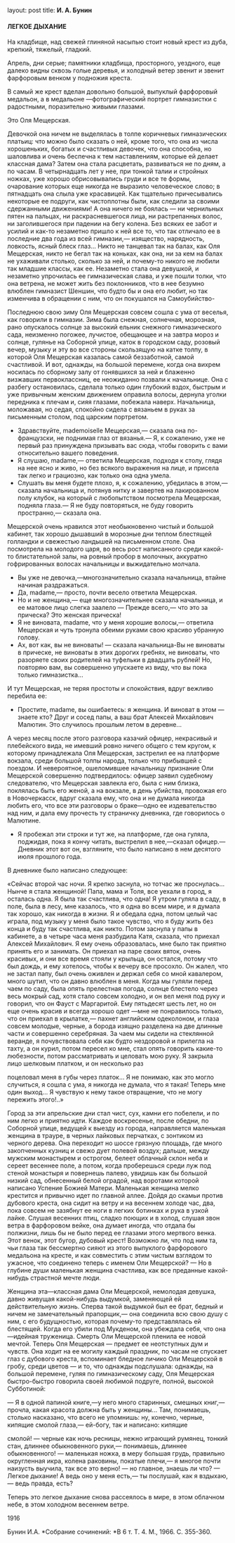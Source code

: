 layout: post
title: **И. А. Бунин**

#### **ЛЕГКОЕ ДЫХАНИЕ**

На кладбище, над свежей глиняной насыпью стоит новый крест из дуба,
крепкий, тяжелый, гладкий.

Апрель, дни серые; памятники кладбища, просторного, уездного, еще далеко
видны сквозь голые деревья, и холодный ветер звенит и звенит фарфоровым
венком у подножия креста.

В самый же крест вделан довольно большой, выпуклый фарфо­ровый медальон,
а в медальоне —фотографический портрет гимна­зистки с радостными,
поразительно живыми глазами.

Это Оля Мещерская.

Девочкой она ничем не выделялась в толпе коричневых гимна­зических
платьиц: что можно было сказать о ней, кроме того, что она из
числа хорошеньких, богатых и счастливых девочек, что она способна,
но шаловлива и очень беспечна к тем наставлениям, которые ей делает
классная дама? Затем она стала расцветать, развиваться не по дням, а
по часам. В четырнадцать лет у нее, при тонкой талии и стройных ножках,
уже хорошо обрисовывались груди и все те формы, очарование которых еще
никогда не выразило человеческое слово; в пятнадцать она слыла уже
красавицей. Как тщательно причесывались некоторые ее подруги, как
чистоплотны были, как следили за своими сдержанными движениями\! А она
ничего не боялась — ни чернильных пятен на пальцах, ни раскрас­невшегося
лица, ни растрепанных волос, ни заголившегося при падении на бегу
колена. Без всяких ее забот и усилий и как-то незаметно пришло к
ней все то, что так отличало ее в последние два года из всей
гимназии,— изящество, нарядность, ловкость, ясный блеск
глаз... Никто не танцевал так на балах, как Оля Мещерская, никто не
бегал так на коньках, как она, ни за кем на балах не ухаживали столько,
сколько за ней, и почему-то никого не любили так младшие классы, как ее.
Незаметно стала она девушкой, и незаметно упрочилась ее гимназическая
слава, и уже пошли толки, что она ветрена, не может жить без
поклонников, что в нее безумно влюблен гимназист Шеншин, что
будто бы и она его любит, но так изменчива в обращении с ним, что он
покушался на Самоубийство-

Последнюю свою зиму Оля Мещерская совсем сошла с ума от веселья, как
говорили в гимназии. Зима была снежная, солнечная, морозная, рано
опускалось солнце за высокий ельник снежного гимназического сада,
неизменно погожее, лучистое, обещающее и на завтра мороз и солнце,
гулянье на Соборной улице, каток в городском саду, розовый вечер,
музыку и эту во все стороны скользящую на катке толпу, в которой
Оля Мещерская казалась самой беззаботной, самой счастливой. И вот,
однажды, на большой перемене, когда она вихрем носилась по сборному
залу от гоняв­шихся за ней и блаженно визжавших первоклассниц, ее
неожиданно позвали к начальнице. Она с разбегу остановилась,
сделала только один глубокий вздох, быстрым и уже привычным
женским движе­нием оправила волосы, дернула уголки передника к
плечам и, сияя глазами, побежала наверх. Начальница, моложавая, но
седая, спо­койно сидела с вязаньем в руках за письменным столом, под
царским портретом.

  - Здравствуйте, mademoiselle Мещерская,— сказала она по- французски,
    не поднимая глаз от вязанья.— Я, к сожалению, уже не первый раз
    принуждена призывать вас сюда, чтобы говорить с вами относительно
    вашего поведения.
  - Я слушаю, madame,— ответила Мещерская, подходя к столу, глядя на нее
    ясно и живо, но без всякого выражения на лице, и присела так легко и
    грациозно, как только она одна умела.
  - Слушать вы меня будете плохо, я, к сожалению, убедилась в этом,—
    сказала начальница и, потянув нитку и завертев на лакиро­ванном
    полу клубок, на который с любопытством посмотрела Мещерская,
    подняла глаза.— Я не буду повторяться, не буду гово­рить
    пространно,— сказала она.

Мещерской очень нравился этот необыкновенно чистый и боль­шой кабинет,
так хорошо дышавший в морозные дни теплом блестящей голландки и
свежестью ландышей на письменном столе. Она посмотрела на
молодого царя, во весь рост написанного среди какой-то
блистательной залы, на ровный пробор в молочных, аккуратно
гофрированных волосах начальницы и выжидательно молчала.

  - Вы уже не девочка,—многозначительно сказала начальница, втайне
    начиная раздражаться.
  - Да, madame,— просто, почти весело ответила Мещерская.
  - Но и не женщина,— еще многозначительнее сказала началь­ница, и ее
    матовое лицо слегка заалело — Прежде всего,— что это за прическа?
    Это женская прическа\!
  - Я не виновата, madame, что у меня хорошие волосы,— ответила
    Мещерская и чуть тронула обеими руками свою красиво
    убранную голову.
  - Ах, вот как, вы не виноваты\! — сказала начальница-Вы не виноваты в
    прическе, не виноваты в этих дорогих гребнях, не виноваты, что
    разоряете своих родителей на туфельки в двадцать рублей\! Но,
    повторяю вам, вы совершенно упускаете из виду, что вы пока только
    гимназистка...

И тут Мещерская, не теряя простоты и спокойствия, вдруг вежливо перебила
ее:

  - Простите, madame, вы ошибаетесь: я женщина. И виноват в этом —знаете
    кто? Друг и сосед папы, а ваш брат Алексей Михай­лович Малютин. Это
    случилось прошлым летом в деревне...

А через месяц после этого разговора казачий офицер, некраси­вый и
плебейского вида, не имевший ровно ничего общего с тем кругом, к
которому принадлежала Оля Мещерская, застрелил ее на платформе вокзала,
среди большой толпы народа, только что при­бывшей с поездом. И
невероятное, ошеломившее начальницу при­знание Оли Мещерской
совершенно подтвердилось: офицер заявил судебному следователю, что
Мещерская завлекла его, была с ним близка, поклялась быть его женой,
а на вокзале, в день убийства, провожая его в Новочеркасск, вдруг
сказала ему, что она и не думала никогда любить его, что все эти
разговоры о браке—одно ее издевательство над ним, и дала ему прочесть
ту страничку дневника, где говорилось о Малютине.

  - Я пробежал эти строки и тут же, на платформе, где она гуляла,
    поджидая, пока я кончу читать, выстрелил в нее,—сказал
    офицер.— Дневник этот вот он, взгляните, что было написано в
    нем десятого июля прошлого года.

В дневнике было написано следующее:

«Сейчас второй час ночи. Я крепко заснула, но тотчас же проснулась...
Нынче я стала женщиной\! Папа, мама и Толя, все уехали в город, я
осталась одна. Я была так счастлива, что одна\! Я утром гуляла в
саду, в поле, была в лесу, мне казалось, что я одна во всем мире, и
я думала так хорошо, как никогда в жизни. Я и обедала одна, потом целый
час играла, под музыку у меня было такое чувство, что я буду жить без
конца и буду так счастлива, как никто. Потом заснула у папы в
кабинете, а в четыре часа меня разбудила Катя, сказала, что
приехал Алексей Михайлович. Я ему очень образовалась, мне было так
приятно принять его и занимать. Он приехал на паре своих вяток, очень
красивых, и они все время стояли у крыльца, он остался, потому что был
дождь, и ему хотелось, чтобы к вечеру все просохло. Он жалел, что не
застал папу, был очень оживлен и держал себя со мной кавалером,
много шутил, что он давно влюблен в меня. Когда мы гуляли перед
чаем по саду, была опять прелестная погода, солнце блестело через
весь мокрый сад, хотя стало совсем холодно, и он вел меня под руку и
говорил, что он Фауст с Маргаритой. Ему пятьдесят шесть лет, но он еще
очень красив и всегда хорошо одет —мне не понравилось только, что он
приехал в крылатке,— пахнет английским одеколоном, и глаза совсем
молодые, черные, а борода изящно разделена на две длинные части и
совершенно серебряная. За чаем мы сидели на стеклянной веранде, я
почувствовала себя как будто нездоровой и прилегла на тахту, а он
курил, потом пересел ко мне, стал опять говорить какие-то любезности,
потом рассматривать и целовать мою руку. Я закрыла лицо шелковым
платком, и он несколько раз

поцеловал меня в губы через платок... Я не понимаю, как это могло
случиться, я сошла с ума, я никогда не думала, что я такая\!
Теперь мне один выход... Я чувствую к нему такое отвращение, что не
могу пережить этого\!..»

Город за эти апрельские дни стал чист, сух, камни его побелели, и по ним
легко и приятно идти. Каждое воскресенье, после обедни, по Соборной
улице, ведущей к выезду из города, направляется маленькая женщина в
трауре, в черных лайковых перчатках, с зонтиком из черного дерева. Она
переходит но шоссе грязную площадь, где много закопченных кузниц и
свежо дует полевой воздух; дальше, между мужским монастырем и
острогом, белеет облачный склон неба и сереет весеннее поле, а
потом, когда пробе­решься среди луж под стеной монастыря и повернешь
палево, увидишь как бы большой низкий сад, обнесенный белой оградой,
над воротами которой написано Успение Божией Матери. Малень­кая
женщина мелко крестится и привычно идет по главной аллее. Дойдя до
скамьи против дубового креста, она сидит на ветру и на весеннем холоде
час, два, пока совсем не зазябнут ее ноги в легких ботинках и рука в
узкой лайке. Слушая весенних птиц, сладко поющих и в холод, слушая
звон ветра в фарфоровом вейке, она думает иногда, что отдала бы
полжизни, лишь бы не было перед ее глазами этого мертвого венка.
Этот венок, этот бугор, дубовый крест\! Возможно ли, что под ним та,
чьи глаза так бессмертно сияют из этого выпуклого фарфорового медальона
на кресте, и как совместить с этим чистым взглядом то ужасное, что
соединено теперь с именем Оли Мещерской? — Но в глубине души
маленькая женщина счастлива, как все преданные какой-нибудь
страстной мечте люди.

Женщина эта—классная дама Оли Мещерской, немолодая де­вушка, давно
живущая какой-нибудь выдумкой, заменяющей ей действительную жизнь.
Сперва такой выдумкой был ее брат, бедный и ничем не замечательный
прапорщик,— она соединила всю свою душу с ним, с его будущностью,
которая почему-то представлялась ей блестящей. Когда его убили под
Мукденом, она убеждала себя, что она—идейная труженица. Смерть Оли
Мещерской пленила ее новой мечтой. Теперь Оля Мещерская — предмет ее
неотступных дум и чувств. Она ходит на ее могилу каждый праздник, по
часам не спускает глаз с дубового креста, вспоминает бледное личико Оли
Мещерской в гробу, среди цветов — и то, что однажды подслушала: однажды,
на большой перемене, гуляя по гимназическому саду, Оля Мещерская
быстро-быстро говорила своей любимой подруге, пол­ной, высокой
Субботиной:

— Я в одной папиной книге,—у него много старинных, смеш­ных
книг,—прочла, какая красота должна быть у женщины... Там,
понимаешь, столько насказано, что всего не упомнишь: ну, конечно,
черные, кипящие смолой глаза,— ей-богу, так и написано: кипящие

смолой\! — черные как ночь ресницы, нежно играющий румянец, тонкий стан,
длиннее обыкновенного руки,— понимаешь, длиннее обыкновенного\! —
маленькая ножка, в меру большая грудь, пра­вильно округленная
икра, колена раковины, покатые плечи,— я многое почти наизусть
выучила, так все это верно\! — но главное, знаешь ли что? — Легкое
дыхание\! А ведь оно у меня есть,— ты послушай, как я вздыхаю,— ведь
правда, есть?

Теперь это легкое дыхание снова рассеялось в мире, в этом облачном небе,
в этом холодном весеннем ветре.

1916

Бунин И.А. *Собрание сочинений: *В 6 т. Т. 4. М., 1966. С. 355-360.

